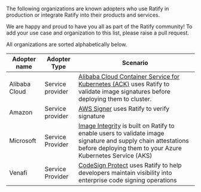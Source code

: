 The following organizations are known adopters who use Ratify in production or integrate Ratify into their products and services.

We are happy and proud to have you all as part of the Ratify community! To add your use case and organization to this list, please raise a pull request.

All organizations are sorted alphabetically below.

| Adopter name        | Adopter Type     |  Scenario                            |
|---------------------|------------------|-------------------------------------------|
| Alibaba Cloud | Service provider | [Alibaba Cloud Container Service for Kubernetes (ACK)](https://www.alibabacloud.com/help/en/ack/ack-managed-and-ack-dedicated/security-and-compliance/use-notation-and-ratify-to-sign-and-verify-oci-artifacts) uses Ratify to validate image signatures before deploying them to cluster. |
| Amazon    | Service provider | [AWS Signer](https://ratify.dev/docs/quickstarts/ratify-with-aws-signer) uses Ratify to verify signature |
| Microsoft    | Service Provider | [Image Integrity](https://learn.microsoft.com/en-us/azure/aks/image-integrity) is built on Ratify to enable users to validate image signature and supply chain attestations before deploying them to your Azure Kubernetes Service (AKS)  |
|  Venafi | Service Provider |  [CodeSign Protect](https://venafi.com/codesign-protect/) uses Ratify to help developers maintain visibility into enterprise code signing operations |
